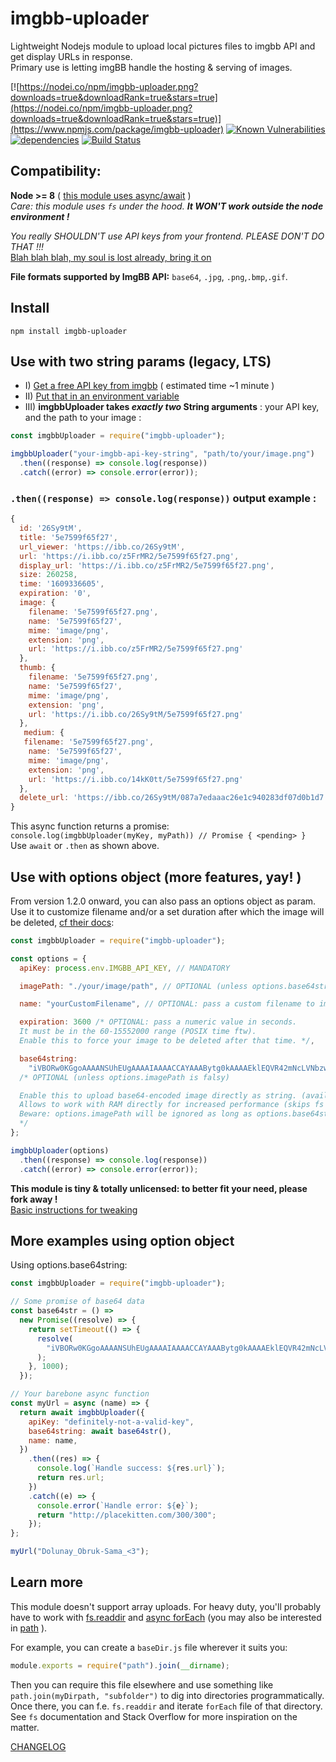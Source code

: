 # imgbb-uploader

Lightweight Nodejs module to upload local pictures files to imgbb API and get display URLs in response.  
Primary use is letting imgBB handle the hosting & serving of images.

[![https://nodei.co/npm/imgbb-uploader.png?downloads=true&downloadRank=true&stars=true](https://nodei.co/npm/imgbb-uploader.png?downloads=true&downloadRank=true&stars=true)](https://www.npmjs.com/package/imgbb-uploader)
[![Known Vulnerabilities](https://snyk.io/test/github/TheRealBarenziah/imgbb-uploader/badge.svg?targetFile=package.json)](https://snyk.io/test/github/TheRealBarenziah/imgbb-uploader?targetFile=package.json)
[![dependencies](https://img.shields.io/badge/dependencies-0-brightgreen)](https://www.npmjs.com/package/imgbb-uploader?activeTab=dependencies)
[![Build Status](https://travis-ci.org/TheRealBarenziah/imgbb-uploader.svg?branch=master)](https://travis-ci.org/TheRealBarenziah/imgbb-uploader)

## Compatibility:

**Node >= 8** ( [this module uses async/await](https://node.green/) )  
_Care: this module uses `fs` under the hood. **It WON'T work outside the node environment !**_

_You really SHOULDN'T use API keys from your frontend. PLEASE DON'T DO THAT !!!_  
[Blah blah blah, my soul is lost already, bring it on](https://stackoverflow.com/a/63669049/11894221)

**File formats supported by ImgBB API:** `base64`, `.jpg`, `.png`,`.bmp`,`.gif`.

## Install

`npm install imgbb-uploader`

## Use with two string params (legacy, LTS)

- I) [Get a free API key from imgbb](https://api.imgbb.com/) ( estimated time ~1 minute )
- II) [Put that in an environment variable](https://www.npmjs.com/package/dotenv)
- III) **imgbbUploader takes _exactly two_ String arguments** : your API key, and the path to your image :

```javascript
const imgbbUploader = require("imgbb-uploader");

imgbbUploader("your-imgbb-api-key-string", "path/to/your/image.png")
  .then((response) => console.log(response))
  .catch((error) => console.error(error));
```

### `.then((response) => console.log(response))` output example :

```javascript
{
  id: '26Sy9tM',
  title: '5e7599f65f27',
  url_viewer: 'https://ibb.co/26Sy9tM',
  url: 'https://i.ibb.co/z5FrMR2/5e7599f65f27.png',
  display_url: 'https://i.ibb.co/z5FrMR2/5e7599f65f27.png',
  size: 260258,
  time: '1609336605',
  expiration: '0',
  image: {
    filename: '5e7599f65f27.png',
    name: '5e7599f65f27',
    mime: 'image/png',
    extension: 'png',
    url: 'https://i.ibb.co/z5FrMR2/5e7599f65f27.png'
  },
  thumb: {
    filename: '5e7599f65f27.png',
    name: '5e7599f65f27',
    mime: 'image/png',
    extension: 'png',
    url: 'https://i.ibb.co/26Sy9tM/5e7599f65f27.png'
  },
   medium: {
   filename: '5e7599f65f27.png',
    name: '5e7599f65f27',
    mime: 'image/png',
    extension: 'png',
    url: 'https://i.ibb.co/14kK0tt/5e7599f65f27.png'
  },
  delete_url: 'https://ibb.co/26Sy9tM/087a7edaaac26e1c940283df07d0b1d7'
}
```

This async function returns a promise:  
`console.log(imgbbUploader(myKey, myPath)) // Promise { <pending> }`  
Use `await` or `.then` as shown above.

## Use with options object (more features, yay! )

From version 1.2.0 onward, you can also pass an options object as param.  
Use it to customize filename and/or a set duration after which the image will be deleted, [cf their docs](https://api.imgbb.com/):

```javascript
const imgbbUploader = require("imgbb-uploader");

const options = {
  apiKey: process.env.IMGBB_API_KEY, // MANDATORY

  imagePath: "./your/image/path", // OPTIONAL (unless options.base64string is falsy)

  name: "yourCustomFilename", // OPTIONAL: pass a custom filename to imgBB API

  expiration: 3600 /* OPTIONAL: pass a numeric value in seconds.
  It must be in the 60-15552000 range (POSIX time ftw).
  Enable this to force your image to be deleted after that time. */,

  base64string:
    "iVBORw0KGgoAAAANSUhEUgAAAAIAAAACCAYAAABytg0kAAAAEklEQVR42mNcLVNbzwAEjDAGACcSA4kB6ARiAAAAAElFTkSuQmCC",
  /* OPTIONAL (unless options.imagePath is falsy)

  Enable this to upload base64-encoded image directly as string. (available from 1.3.0 onward)
  Allows to work with RAM directly for increased performance (skips fs I/O calls).
  Beware: options.imagePath will be ignored as long as options.base64string is defined! 
  */
};

imgbbUploader(options)
  .then((response) => console.log(response))
  .catch((error) => console.error(error));
```

**This module is tiny & totally unlicensed: to better fit your need, please fork away !**  
[Basic instructions for tweaking](https://github.com/TheRealBarenziah/imgbb-uploader/blob/master/CONTRIBUTING.md)

## More examples using option object

Using options.base64string:

```javascript
const imgbbUploader = require("imgbb-uploader");

// Some promise of base64 data
const base64str = () =>
  new Promise((resolve) => {
    return setTimeout(() => {
      resolve(
        "iVBORw0KGgoAAAANSUhEUgAAAAIAAAACCAYAAABytg0kAAAAEklEQVR42mNcLVNbzwAEjDAGACcSA4kB6ARiAAAAAElFTkSuQmCC",
      );
    }, 1000);
  });

// Your barebone async function
const myUrl = async (name) => {
  return await imgbbUploader({
    apiKey: "definitely-not-a-valid-key",
    base64string: await base64str(),
    name: name,
  })
    .then((res) => {
      console.log(`Handle success: ${res.url}`);
      return res.url;
    })
    .catch((e) => {
      console.error(`Handle error: ${e}`);
      return "http://placekitten.com/300/300";
    });
};

myUrl("Dolunay_Obruk-Sama_<3");
```

## Learn more

This module doesn't support array uploads. For heavy duty, you'll probably have to work with [fs.readdir](https://nodejs.org/api/fs.html#fs_fs_readdir_path_options_callback) and [async forEach](https://www.npmjs.com/package/async-foreach) (you may also be interested in [path](https://nodejs.org/api/path.html#path_path) ).

For example, you can create a `baseDir.js` file wherever it suits you:

```javascript
module.exports = require("path").join(__dirname);
```

Then you can require this file elsewhere and use something like `path.join(myDirpath, "subfolder")` to dig into directories programmatically. Once there, you can f.e. `fs.readdir` and iterate `forEach` file of that directory.  
See `fs` documentation and Stack Overflow for more inspiration on the matter.

[CHANGELOG](https://github.com/TheRealBarenziah/imgbb-uploader/blob/master/CHANGELOG.md)
